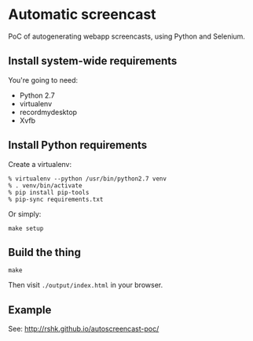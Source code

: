 # Automatic screencast

PoC of autogenerating webapp screencasts, using Python and Selenium.

## Install system-wide requirements

You're going to need:

- Python 2.7
- virtualenv
- recordmydesktop
- Xvfb


## Install Python requirements

Create a virtualenv:

```
% virtualenv --python /usr/bin/python2.7 venv
% . venv/bin/activate
% pip install pip-tools
% pip-sync requirements.txt
```

Or simply:

```
make setup
```

## Build the thing

```
make
```

Then visit ``./output/index.html`` in your browser.


## Example

See: http://rshk.github.io/autoscreencast-poc/
